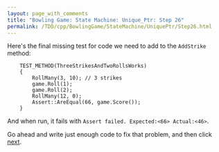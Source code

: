 ```yaml
---
layout: page_with_comments
title: "Bowling Game: State Machine: Unique_Ptr: Step 26"
permalink: /TDD/cpp/BowlingGame/StateMachine/UniquePtr/Step26.html
---
```


Here's the final missing test for code we need to add to the ```AddStrike``` method:
```
    TEST_METHOD(ThreeStrikesAndTwoRollsWorks)
    {
        RollMany(3, 10); // 3 strikes
        game.Roll(1);
        game.Roll(2);
        RollMany(12, 0);
        Assert::AreEqual(66, game.Score());
    }
```

And when run, it fails with ```Assert failed. Expected:<66> Actual:<46>```. 

Go ahead and write just enough code to fix that problem, and then click [next](Step27.html).
